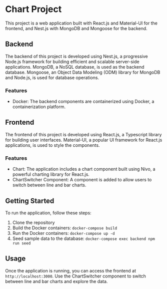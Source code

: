 # Chart Project

This project is a web application built with React.js and Material-UI for the frontend, and Nest.js with MongoDB and Mongoose for the backend.

## Backend

The backend of this project is developed using Nest.js, a progressive Node.js framework for building efficient and scalable server-side applications. MongoDB, a NoSQL database, is used as the backend database. Mongoose, an Object Data Modeling (ODM) library for MongoDB and Node.js, is used for database operations.

### Features

- Docker: The backend components are containerized using Docker, a containerization platform.

## Frontend

The frontend of this project is developed using React.js, a Typescript library for building user interfaces. Material-UI, a popular UI framework for React.js applications, is used to style the components.

### Features

- Chart: The application includes a chart component built using Nivo, a powerful charting library for React.js.
- ChartSwitcher Component: A component is added to allow users to switch between line and bar charts.

## Getting Started

To run the application, follow these steps:

1. Clone the repository
2. Build the Docker containers: `docker-compose build`
3. Run the Docker containers: `docker-compose up -d`
4. Seed sample data to the database: `docker-compose exec backend npm run seed`

## Usage

Once the application is running, you can access the frontend at `http://localhost:3000`. Use the ChartSwitcher component to switch between line and bar charts and explore the data.
